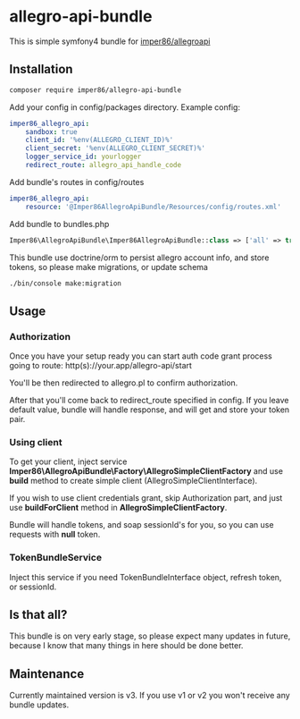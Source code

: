 # allegro-api-bundle
This is simple symfony4 bundle for [imper86/allegroapi](https://github.com/imper86/allegroapi)

## Installation
```sh
composer require imper86/allegro-api-bundle
```

Add your config in config/packages directory. Example config:
```yaml
imper86_allegro_api:
    sandbox: true
    client_id: '%env(ALLEGRO_CLIENT_ID)%'
    client_secret: '%env(ALLEGRO_CLIENT_SECRET)%'
    logger_service_id: yourlogger
    redirect_route: allegro_api_handle_code
```

Add bundle's routes in config/routes
```yaml
imper86_allegro_api:
    resource: '@Imper86AllegroApiBundle/Resources/config/routes.xml'
```

Add bundle to bundles.php
```php
Imper86\AllegroApiBundle\Imper86AllegroApiBundle::class => ['all' => true],
```

This bundle use doctrine/orm to persist allegro account info, and
store tokens, so please make migrations, or update schema

```sh
./bin/console make:migration
``` 

## Usage

### Authorization
Once you have your setup ready you can start auth code grant process
going to route: http(s)://your.app/allegro-api/start

You'll be then redirected to allegro.pl to confirm authorization.

After that you'll come back to redirect_route specified in config.
If you leave default value, bundle will handle response, and will
get and store your token pair.

### Using client
To get your client, inject service 
**Imper86\AllegroApiBundle\Factory\AllegroSimpleClientFactory**
and use **build** method to create simple client (AllegroSimpleClientInterface).

If you wish to use client credentials grant, skip Authorization part, and
just use **buildForClient** method in **AllegroSimpleClientFactory**.

Bundle will handle tokens, and soap sessionId's for you, so you can use
requests with **null** token.

### TokenBundleService
Inject this service if you need TokenBundleInterface object, refresh token,
or sessionId.

## Is that all?
This bundle is on very early stage, so please expect many updates
in future, because I know that many things in here should be done better.

## Maintenance
Currently maintained version is v3.
If you use v1 or v2 you won't receive any bundle updates.
